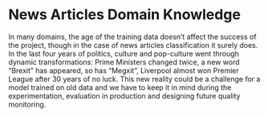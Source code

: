 # News Articles Domain Knowledge

In many domains, the age of the training data doesn’t affect the success of the project, though in the case of news articles classification it surely does. In the last four years of politics, culture and pop-culture went through dynamic transformations: Prime Ministers changed twice, a new word “Brexit” has appeared, so has “Megxit”, Liverpool almost won Premier League after 30 years of no luck. This new reality could be a challenge for a model trained on old data and we have to keep it in mind during the experimentation, evaluation in production and designing future quality monitoring.